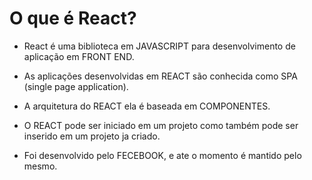 
# O que é React?

* React é uma biblioteca em JAVASCRIPT para desenvolvimento de aplicação em FRONT END.

* As aplicações desenvolvidas em REACT são conhecida como SPA (single page application).

* A arquitetura do REACT ela é baseada em COMPONENTES.

* O REACT pode ser iniciado em um projeto como também pode ser inserido em um projeto ja criado.

* Foi desenvolvido pelo FECEBOOK, e ate o momento é mantido pelo mesmo.
